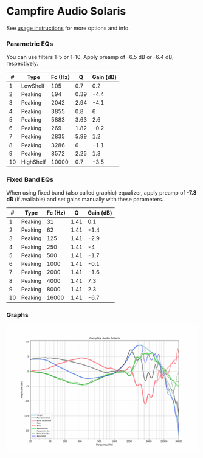 # Campfire Audio Solaris
See [usage instructions](https://github.com/jaakkopasanen/AutoEq#usage) for more options and info.

### Parametric EQs
You can use filters 1-5 or 1-10. Apply preamp of -6.5 dB or -6.4 dB, respectively.

|   # | Type      |   Fc (Hz) |    Q |   Gain (dB) |
|-----|-----------|-----------|------|-------------|
|   1 | LowShelf  |       105 | 0.7  |         0.2 |
|   2 | Peaking   |       194 | 0.39 |        -4.4 |
|   3 | Peaking   |      2042 | 2.94 |        -4.1 |
|   4 | Peaking   |      3855 | 0.8  |         6   |
|   5 | Peaking   |      5883 | 3.63 |         2.6 |
|   6 | Peaking   |       269 | 1.82 |        -0.2 |
|   7 | Peaking   |      2835 | 5.99 |         1.2 |
|   8 | Peaking   |      3286 | 6    |        -1.1 |
|   9 | Peaking   |      8572 | 2.25 |         1.3 |
|  10 | HighShelf |     10000 | 0.7  |        -3.5 |

### Fixed Band EQs
When using fixed band (also called graphic) equalizer, apply preamp of **-7.3 dB** (if available) and set gains manually with these parameters.

|   # | Type    |   Fc (Hz) |    Q |   Gain (dB) |
|-----|---------|-----------|------|-------------|
|   1 | Peaking |        31 | 1.41 |         0.1 |
|   2 | Peaking |        62 | 1.41 |        -1.4 |
|   3 | Peaking |       125 | 1.41 |        -2.9 |
|   4 | Peaking |       250 | 1.41 |        -4   |
|   5 | Peaking |       500 | 1.41 |        -1.7 |
|   6 | Peaking |      1000 | 1.41 |        -0.1 |
|   7 | Peaking |      2000 | 1.41 |        -1.6 |
|   8 | Peaking |      4000 | 1.41 |         7.3 |
|   9 | Peaking |      8000 | 1.41 |         2.3 |
|  10 | Peaking |     16000 | 1.41 |        -6.7 |

### Graphs
![](./Campfire%20Audio%20Solaris.png)
